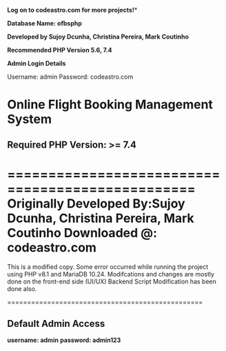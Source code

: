 **Log on to codeastro.com for more projects!***

**Database Name: ofbsphp**

**Developed by Sujoy Dcunha, Christina Pereira, Mark Coutinho**

**Recommended PHP Version 5.6, 7.4**


**Admin Login Details**

Username: admin
Password: codeastro.com


# **Online Flight Booking Management System**

## Required PHP Version: >= 7.4

=================================================
**Originally Developed By:Sujoy Dcunha, Christina Pereira, Mark Coutinho**
**Downloaded @: codeastro.com**
=================================================
This is a modified copy. Some error occurred while running the project using PHP v8.1 and MariaDB 10.24.
Modifcations and changes are mostly done on the front-end side (UI/UX)
Backend Script Modification has been done also.


=================================================
## **Default Admin Access**
**username: admin**
**password: admin123**